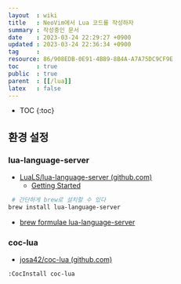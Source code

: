 ```yaml
---
layout  : wiki
title   : NeoVim에서 Lua 코드를 작성하자
summary : 작성중인 문서
date    : 2023-03-24 22:29:27 +0900
updated : 2023-03-24 22:36:34 +0900
tag     : 
resource: 86/908EDB-0E91-4B89-8B4A-A7A75DC9CF9E
toc     : true
public  : true
parent  : [[/lua]]
latex   : false
---
```

* TOC
{:toc}

## 환경 설정

### lua-language-server

- [LuaLS/lua-language-server (github.com)](https://github.com/LuaLS/lua-language-server/ )
    - [Getting Started]( https://github.com/LuaLS/lua-language-server/wiki/Getting-Started#command-line )

```bash
 # 간단하게 brew로 설치할 수 있다
brew install lua-language-server
```

- [brew formulae lua-language-server]( https://formulae.brew.sh/formula/lua-language-server )

### coc-lua

- [josa42/coc-lua (github.com)]( https://github.com/josa42/coc-lua )

```
:CocInstall coc-lua
```

